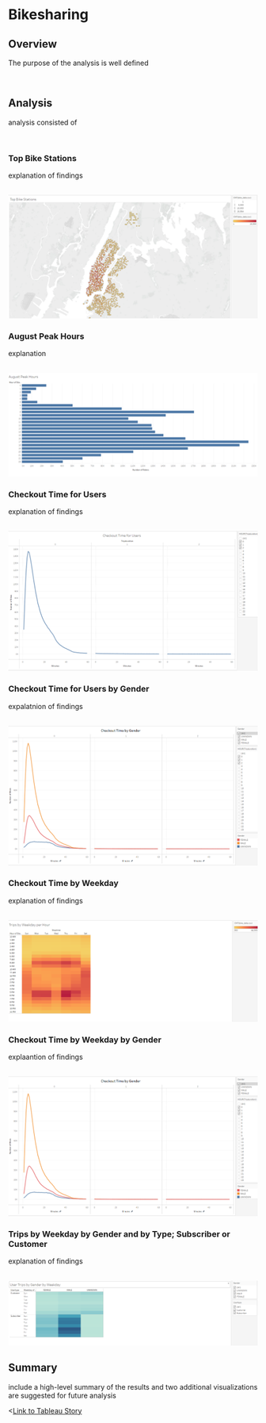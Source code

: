 <h1>Bikesharing</h1>
<h2>Overview</h2>
<p>The purpose of the analysis is well defined</p>
<br>
<h2>Analysis</h2>
<p>analysis consisted of</p>
<br>
<h3>Top Bike Stations</h3>
<p>explanation of findings</p>
<br>
<img src="https://github.com/bedwardssmith/Bikesharing/blob/main/Images/Top_Bike_Stations.png" alt="Top Bike Stations">
<br>
<h3>August Peak Hours</h3>
<p>explanation</p>
<br>
<img src="https://github.com/bedwardssmith/Bikesharing/blob/main/Images/August_Peak_Hours.png" alt="August Peak Hours">
<br>
<h3>Checkout Time for Users</h3>
<p>explanation of findings</p>
<br>
<img src="https://github.com/bedwardssmith/Bikesharing/blob/main/Images/Checkout_Time_for_Users.png" alt="Checkout Time for Users">
<br>
<h3>Checkout Time for Users by Gender</h3>
<p>expalatnion of findings</p>
<br>
<img src="https://github.com/bedwardssmith/Bikesharing/blob/main/Images/Checkout_Time_By_Gender.png" alt="Checkout Time for Users by Gender">
<br>
<h3>Checkout Time by Weekday</h3>
<p>explanation of findings</p>
<br>
<img src="https://github.com/bedwardssmith/Bikesharing/blob/main/Images/Trips_By_Weekday_per_Hour.png" alt="Trips by Weekday">
<br>
<h3>Checkout Time by Weekday by Gender</h3>
<p>explaantion of findings</p>
<br>
<img src="https://github.com/bedwardssmith/Bikesharing/blob/main/Images/Checkout_Time_By_Gender.png" alt="Checkout time by Gender">
<br>
<h3>Trips by Weekday by Gender and by Type; Subscriber or Customer</h3>
<p>explanation of findings</p>
<br>
<img src="https://github.com/bedwardssmith/Bikesharing/blob/main/Images/User_Trips_by_Gender_by_Weekday.png" alt="Trips by Weekday by Gendera and by Type">
<br>
<h2>Summary</h2>
<p>include a high-level summary of the results and two additional visualizations are suggested for future analysis</p>
<p>
<p>
<<a href="https://public.tableau.com/profile/beverly.edwards.smith#!/vizhome/NYCCitibikeanalysis_16168739872070/Story1?publish=yes">Link to Tableau Story</a>
